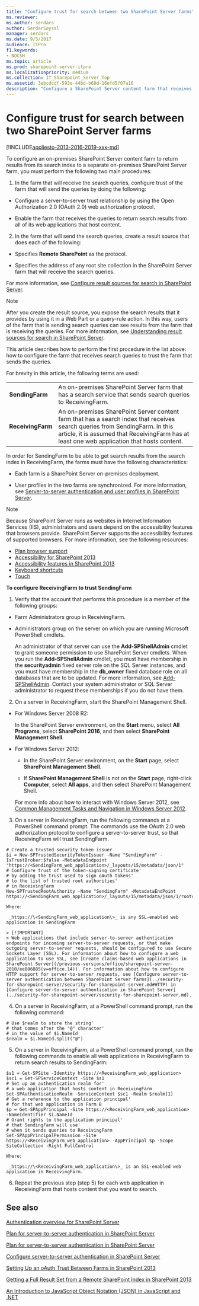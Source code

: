 ```yaml
---
title: "Configure trust for search between two SharePoint Server farms"
ms.reviewer: 
ms.author: serdars
author: SerdarSoysal
manager: serdars
ms.date: 9/5/2017
audience: ITPro
f1.keywords:
- NOCSH
ms.topic: article
ms.prod: sharepoint-server-itpro
ms.localizationpriority: medium
ms.collection: IT_Sharepoint_Server_Top
ms.assetid: 3ebcdcdf-593e-44bd-b60d-16efd5f07a16
description: "Configure a SharePoint Server content farm that receives search queries to trust the SharePoint Server farm that sends the queries."
---
```


# Configure trust for search between two SharePoint Server farms

[!INCLUDE[appliesto-2013-2016-2019-xxx-md](../includes/appliesto-2013-2016-2019-xxx-md.md)]
  
To configure an on-premises SharePoint Server content farm to return results from its search index to a separate on-premises SharePoint Server farm, you must perform the following two main procedures:
  
1. In the farm that will receive the search queries, configure trust of the farm that will send the queries by doing the following:
    
  - Configure a server-to-server trust relationship by using the Open Authorization 2.0 (OAuth 2.0) web authorization protocol.
    
  - Enable the farm that receives the queries to return search results from all of its web applications that host content.
    
2. In the farm that will send the search queries, create a result source that does each of the following:
    
  - Specifies **Remote SharePoint** as the protocol. 
    
  - Specifies the address of any root site collection in the SharePoint Server farm that will receive the search queries.
    
  For more information, see [Configure result sources for search in SharePoint Server](configure-result-sources-for-search.md).
  
  > [!NOTE]
  > After you create the result source, you expose the search results that it provides by using it in a Web Part or a query-rule action. In this way, users of the farm that is sending search queries can see results from the farm that is receiving the queries. For more information, see [Understanding result sources for search in SharePoint Server](understanding-result-sources-for-search.md). 
  
This article describes how to perform the first procedure in the list above: how to configure the farm that receives search queries to trust the farm that sends the queries.
  
For brevity in this article, the following terms are used:
  
|                   |                                                                                                                                                                                                                             |
| :---------------- | :-------------------------------------------------------------------------------------------------------------------------------------------------------------------------------------------------------------------------- |
| **SendingFarm**   | An on-premises SharePoint Server farm that has a search service that sends search queries to ReceivingFarm.                                                                                                                 |
| **ReceivingFarm** | An on-premises SharePoint Server content farm that has a search index that receives search queries from SendingFarm. In this article, it is assumed that ReceivingFarm has at least one web application that hosts content. |
   
In order for SendingFarm to be able to get search results from the search index in ReceivingFarm, the farms must have the following characteristics:
  
- Each farm is a SharePoint Server on-premises deployment.
    
- User profiles in the two farms are synchronized. For more information, see [Server-to-server authentication and user profiles in SharePoint Server](../security-for-sharepoint-server/server-to-server-authentication-and-user-profiles.md).
    
> [!NOTE]
>  Because SharePoint Server runs as websites in Internet Information Services (IIS), administrators and users depend on the accessibility features that browsers provide. SharePoint Server supports the accessibility features of supported browsers. For more information, see the following resources: 
>-  [Plan browser support](../install/browser-support-planning.md)
>-  [Accessibility for SharePoint 2013](../accessibility-guidelines.md)
>-  [Accessibility features in SharePoint 2013](https://go.microsoft.com/fwlink/p/?LinkId=246501)
>-  [Keyboard shortcuts](https://go.microsoft.com/fwlink/p/?LinkID=246504)
>-  [Touch](/windows/win32/wintouch/windows-touch-gestures-overview)

**To configure ReceivingFarm to trust SendingFarm**
  
1. Verify that the account that performs this procedure is a member of the following groups:
    
  - Farm Administrators group in ReceivingFarm.
    
  - Administrators group on the server on which you are running Microsoft PowerShell cmdlets.
    
    An administrator of that server can use the **Add-SPShellAdmin** cmdlet to grant someone permission to use SharePoint Server cmdlets. When you run the **Add-SPShellAdmin** cmdlet, you must have membership in the **securityadmin** fixed server role on the SQL Server instances, and you must have membership in the **db_owner** fixed database role on all databases that are to be updated. For more information, see [Add-SPShellAdmin](../accessibility-guidelines.md). Contact your system administrator or SQL Server administrator to request these memberships if you do not have them.
    
2. On a server in ReceivingFarm, start the SharePoint Management Shell.
    
  - For Windows Server 2008 R2:
    
    In the SharePoint Server environment, on the **Start** menu, select **All Programs**, select **SharePoint 2016**, and then select **SharePoint Management Shell**.
    
  - For Windows Server 2012:
    
    - In the SharePoint Server environment, on the **Start** page, select **SharePoint Management Shell**.
    
    - If **SharePoint Management Shell** is not on the **Start** page, right-click **Computer**, select **All apps**, and then select SharePoint Management Shell.
    
    For more info about how to interact with Windows Server 2012, see [Common Management Tasks and Navigation in Windows Server 2012](/previous-versions/windows/it-pro/windows-server-2012-R2-and-2012/hh831491(v=ws.11)).
    
3. On a server in ReceivingFarm, run the following commands at a PowerShell command prompt. The commands use the OAuth 2.0 web authorization protocol to configure a server-to-server trust, so that ReceivingFarm will trust SendingFarm.
    
  ```
  # Create a trusted security token issuer
  $i = New-SPTrustedSecurityTokenIssuer -Name "SendingFarm" -IsTrustBroker:$false -MetadataEndpoint "https://<SendingFarm_web_application>/_layouts/15/metadata/json/1"
  # Configure trust of the token-signing certificate'
  # by adding the trust used to sign oAuth tokens'
  # to the list of trusted root authorities'
  # in ReceivingFarm
  New-SPTrustedRootAuthority -Name "SendingFarm" -MetadataEndPoint https://<SendingFarm_web_application>/_layouts/15/metadata/json/1/rootcertificate
  ```

    Where:
    
     _https://\<SendingFarm_web_application\>_ is any SSL-enabled web application in SendingFarm 
    
    > [!IMPORTANT]
    > Web applications that include server-to-server authentication endpoints for incoming server-to-server requests, or that make outgoing server-to-server requests, should be configured to use Secure Sockets Layer (SSL). For information about how to configure a web application to use SSL, see [Create claims-based web applications in SharePoint Server](/previous-versions/office/sharepoint-server-2010/ee806885(v=office.14)). For information about how to configure HTTP support for server-to-server requests, see [Configure server-to-server authentication between SharePoint Server farms](../security-for-sharepoint-server/security-for-sharepoint-server.md#HTTP) in [Configure server-to-server authentication in SharePoint Server](../security-for-sharepoint-server/security-for-sharepoint-server.md). 
  
4. On a server in ReceivingFarm, at a PowerShell command prompt, run the following command:
    
  ```
  # Use $realm to store the string'
  # that comes after the "@" character'
  # in the value of $i.NameId
  $realm = $i.NameId.Split("@")
  ```

5. On a server in ReceivingFarm, at a PowerShell command prompt, run the following commands to enable all web applications in ReceivingFarm to return search results to SendingFarm:
    
  ```
  $s1 = Get-SPSite -Identity https://<ReceivingFarm_web_application>
  $sc1 = Get-SPServiceContext -Site $s1
  # Set up an authentication realm for'
  # a web application that hosts content in ReceivingFarm 
  Set-SPAuthenticationRealm -ServiceContext $sc1 -Realm $realm[1]
  # Get a reference to the application principal'
  # for that web application in Farm B
  $p = Get-SPAppPrincipal -Site https://<ReceivingFarm_web_application> -NameIdentifier $i.NameId
  # Grant rights to the application principal'
  # that SendingFarm will use'
  # when it sends queries to ReceivingFarm
  Set-SPAppPrincipalPermission -Site https://<ReceivingFarm_web_application> -AppPrincipal $p -Scope SiteCollection -Right FullControl
  ```

    Where:
    
     _https://\<ReceivingFarm_web_application\>_ is an SSL-enabled web application in ReceivingFarm. 
    
6. Repeat the previous step (step 5) for each web application in ReceivingFarm that hosts content that you want to search.
    
## See also


[Authentication overview for SharePoint Server](../security-for-sharepoint-server/authentication-overview.md)
  
[Plan for server-to-server authentication in SharePoint Server](../security-for-sharepoint-server/plan-server-to-server-authentication.md)
  
[Plan for server-to-server authentication in SharePoint Server](../security-for-sharepoint-server/plan-server-to-server-authentication.md)

[Configure server-to-server authentication in SharePoint Server](../security-for-sharepoint-server/security-for-sharepoint-server.md)
  
[Setting Up an oAuth Trust Between Farms in SharePoint 2013](/archive/blogs/speschka/setting-up-an-oauth-trust-between-farms-in-sharepoint-2013)
  
[Getting a Full Result Set from a Remote SharePoint Index in SharePoint 2013](/archive/blogs/speschka/getting-a-full-result-set-from-a-remote-sharepoint-index-in-sharepoint-2013)
  
[An Introduction to JavaScript Object Notation (JSON) in JavaScript and .NET](/previous-versions/dotnet/articles/bb299886(v=msdn.10))